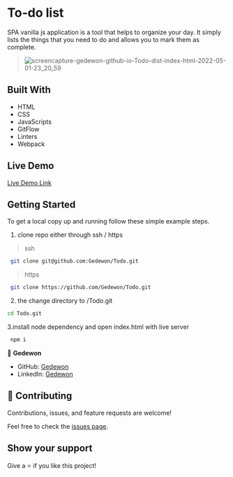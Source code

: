 # To-do list

SPA vanilla js application is a tool that helps to organize your day. It simply lists the things that you need to do and allows you to mark them as complete.


> ![screencapture-gedewon-github-io-Todo-dist-index-html-2022-05-01-23_20_59](https://user-images.githubusercontent.com/56429354/166163196-eaf34c05-bcb4-4673-bd17-09086275d607.png)

## Built With

- HTML
- CSS
- JavaScripts
- GitFlow
- Linters
- Webpack

## Live Demo

[Live Demo Link](https://gedewon.github.io/todo/dist/index.html)

## Getting Started

To get a local copy up and running follow these simple example steps.

1.  clone repo either through ssh / https

> ssh

```sh
 git clone git@github.com:Gedewon/Todo.git
```

> https

```sh
 git clone https://github.com/Gedewon/Todo.git
```

2.  the change directory to /Todo.git

```sh
cd Todo.git
```

3.install node dependency and open index.html with live server

```sh
 npm i
```

👤 **Gedewon**

- GitHub: [Gedewon](https://github.com/Gedewon)
- LinkedIn: [Gedewon](https://linkedin.com/in/gedewon)

## 🤝 Contributing

Contributions, issues, and feature requests are welcome!

Feel free to check the [issues page](https://github.com/Gedewon/Todo/issues).

## Show your support

Give a ⭐️ if you like this project!
